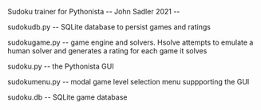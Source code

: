 Sudoku trainer for Pythonista 
-- John Sadler 2021 --

sudokudb.py -- SQLite database to persist games and ratings

sudokugame.py -- game engine and solvers. Hsolve attempts to emulate a human solver and generates a rating for each game it solves

sudoku.py -- the Pythonista GUI

sudokumenu.py -- modal game level selection menu suppporting the GUI

sudoku.db -- SQLite game database

